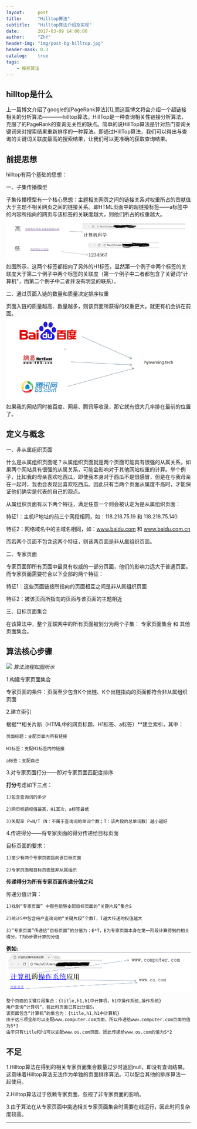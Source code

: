 ```yaml
---
layout:     post
title:      "Hilltop算法"
subtitle:   "Hilltop算法介绍及实现"
date:       2017-03-09 14:00:00
author:     "ZhY"
header-img: "img/post-bg-hilltop.jpg"
header-mask: 0.3
catalog:    true
tags:
    - 推荐算法
---
```


## hilltop是什么

上一篇博文介绍了google的[PageRank算法][1],而这篇博文将会介绍一个超链接相关的分析算法————hilltop算法。HillTop是一种查询相关性链接分析算法，克服了的PageRank的查询无关性的缺点。简单的说HillTop算法是针对热门查询关键词来对搜索结果重新排序的一种算法。即通过HillTop算法，我们可以得出与查询的关键词关联度最高的搜索结果，让我们可以更准确的获取查询结果。

## 前提思想

hilltop有两个基础的思想：

一、子集传播模型

子集传播模型有一个核心思想：主题相关网页之间的链接关系对权重所占的贡献值大于主题不相关网页之间的链接关系。即HTML页面中的超链接标签——a标签中的内容所指向的网页与该标签的关联度越大，则他们所占的权重越大。
![](/img/in-post/hilltop-arg/basic-01.jpg)
如图所示，这两个标签都指向了另外的H1标签，显然第一个例子中两个标签的关联度大于第二个例子中两个标签的关联度（第一个例子中二者都包含了关键词"计算机"，而第二个例子中二者并没有明显的联系）。

二、通过页面入链的数量和质量决定排序权重

页面入链的质量越高、数量越多，则该页面所获得的权重更大，就更有机会排在前面。
![](/img/in-post/hilltop-arg/basic-02.jpg)
如果我的网站同时被百度、网易、腾讯等收录，那它就有很大几率排在最前的位置了。

## 定义与概念

一、非从属组织页面

什么是从属组织页面呢？从属组织页面就是两个页面可能具有很强的从属关系，如果两个网站具有很强的从属关系，可能会影响对于其他网站权重的计算。举个例子，比如我的母亲喜欢吃西瓜，即使我本身对于西瓜不是很感冒，但是在与我母亲在一起时，我也会表现出喜欢吃西瓜。因此只有当两个页面从属度不高时，才能保证他们确实是代表的自己的观点。

从属组织页面有以下两个特征，满足任意一个则会被认定为是从属组织页面：

特征1：主机IP地址的前三个网段相同，如：118.218.75.19 和 118.218.75.140

特征2：网络域名中的主域名相同，如：www.baidu.com 和 www.baidu.com.cn

而若两个页面不包含这两个特征，则该两页面是非从属组织页面。

二、专家页面

专家页面即所有页面中最具有权威的一部分页面，他们的影响力远大于普通页面。而专家页面需要符合以下全部的两个特征：

特征1：这些页面链接所指向的页面相互之间是非从属组织页面

特征2：被该页面所指向的页面与该页面的主题相近

三、目标页面集合

在该算法中，整个互联网中的所有页面被划分为两个子集： 专家页面集合 和 其他页面集合。

## 算法核心步骤

![](/img/in-post/hilltop-arg/agr-01.jpg)
*算法流程如图所示*

1.构建专家页面集合

  专家页面的条件：页面至少包含K个出链、K个出链指向的页面都符合非从属组织页面

2.建立索引

  根据**相关片断（HTML中的网页标题、H1标签、a标签）**建立索引，其中：

    页面标题：支配页面内所有链接

    H1标签：支配H1标签内的链接

    a标签：支配自己

3.对专家页面打分——即对专家页面匹配度排序

  **打分**考虑如下三点：

    1)包含查询词的多少

    2)网页标题权值最高，H1其次，a标签最低

    3)失配率 P=N/T（N：不属于查询词的单词个数；T：该片段的总单词数）越小越好

4.传递得分——将专家页面的得分传递给目标页面

  目标页面的要求：

    1)至少有两个专家页面指向该目标页面

    2)专家页面和目标页面是非从属组织

  **传递得分为所有专家页面传递分值之和**

  传递分值计算：

    1)找到“专家页面” 中那些能够支配目标页面的“关键片段”集合S

    2)统计S中包含用户查询词的“关键片段”个数T，T越大传递的权值越大

    3)“专家页面”传递给“目标页面”的分值为：E*T，E为专家页面本身在第一阶段计算得到的相关得分，T为b步骤计算的分值

  **例如:**
![](/img/in-post/hilltop-arg/arg-02.jpg)

    整个页面的关键片段集合：{title,h1,h1中计算机，h1中操作系统,操作系统}
    用户查询“计算机”，若此时页面已算出分值S。
    该页面包含“计算机”的集合为：{title,h1,h1中计算机}
    由于这三项全部可以支配www.computer.com页面，所以传递给www.computer.com页面的值为S*3
    由于只有title和h1可以支配www.os.com页面，因此传递给www.os.com的值为S*2

## 不足

1.Hilltop算法在得到的相关专家页面集合数量过少时返回null，即没有查询结果。这意味着Hilltop算法无法作为单独的页面排序算法。可以配合其他的排序算法一起使用。

2.Hilltop算法过于依赖专家页面，忽视了非专家页面的影响。

3.由于算法在从专家页面中挑选相关专家页面集合时需要在线运行，因此时间复杂度较高。


---


